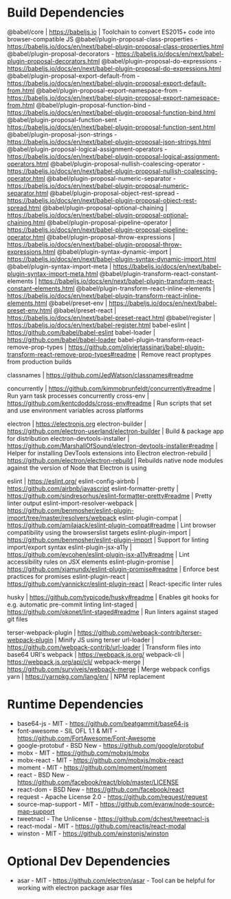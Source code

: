 # Build Dependencies

@babel/core | https://babeljs.io | Toolchain to convert ES2015+ code into browser-compatible JS 
@babel/plugin-proposal-class-properties - https://babeljs.io/docs/en/next/babel-plugin-proposal-class-properties.html
@babel/plugin-proposal-decorators - https://babeljs.io/docs/en/next/babel-plugin-proposal-decorators.html
@babel/plugin-proposal-do-expressions - https://babeljs.io/docs/en/next/babel-plugin-proposal-do-expressions.html
@babel/plugin-proposal-export-default-from - https://babeljs.io/docs/en/next/babel-plugin-proposal-export-default-from.html
@babel/plugin-proposal-export-namespace-from - https://babeljs.io/docs/en/next/babel-plugin-proposal-export-namespace-from.html
@babel/plugin-proposal-function-bind - https://babeljs.io/docs/en/next/babel-plugin-proposal-function-bind.html
@babel/plugin-proposal-function-sent - https://babeljs.io/docs/en/next/babel-plugin-proposal-function-sent.html
@babel/plugin-proposal-json-strings - https://babeljs.io/docs/en/next/babel-plugin-proposal-json-strings.html
@babel/plugin-proposal-logical-assignment-operators - https://babeljs.io/docs/en/next/babel-plugin-proposal-logical-assignment-operators.html
@babel/plugin-proposal-nullish-coalescing-operator - https://babeljs.io/docs/en/next/babel-plugin-proposal-nullish-coalescing-operator.html
@babel/plugin-proposal-numeric-separator - https://babeljs.io/docs/en/next/babel-plugin-proposal-numeric-separator.html
@babel/plugin-proposal-object-rest-spread - https://babeljs.io/docs/en/next/babel-plugin-proposal-object-rest-spread.html
@babel/plugin-proposal-optional-chaining | https://babeljs.io/docs/en/next/babel-plugin-proposal-optional-chaining.html
@babel/plugin-proposal-pipeline-operator | https://babeljs.io/docs/en/next/babel-plugin-proposal-pipeline-operator.html
@babel/plugin-proposal-throw-expressions | https://babeljs.io/docs/en/next/babel-plugin-proposal-throw-expressions.html
@babel/plugin-syntax-dynamic-import | https://babeljs.io/docs/en/next/babel-plugin-syntax-dynamic-import.html
@babel/plugin-syntax-import-meta | https://babeljs.io/docs/en/next/babel-plugin-syntax-import-meta.html
@babel/plugin-transform-react-constant-elements | https://babeljs.io/docs/en/next/babel-plugin-transform-react-constant-elements.html
@babel/plugin-transform-react-inline-elements | https://babeljs.io/docs/en/next/babel-plugin-transform-react-inline-elements.html
@babel/preset-env | https://babeljs.io/docs/en/next/babel-preset-env.html
@babel/preset-react | https://babeljs.io/docs/en/next/babel-preset-react.html
@babel/register | https://babeljs.io/docs/en/next/babel-register.html
babel-eslint | https://github.com/babel/babel-eslint
babel-loader | https://github.com/babel/babel-loader
babel-plugin-transform-react-remove-prop-types | https://github.com/oliviertassinari/babel-plugin-transform-react-remove-prop-types#readme | Remove react proptypes from production builds

classnames | https://github.com/JedWatson/classnames#readme

concurrently | https://github.com/kimmobrunfeldt/concurrently#readme | Run yarn task processes concurrently
cross-env | https://github.com/kentcdodds/cross-env#readme | Run scripts that set and use environment variables across platforms

electron | https://electronjs.org
electron-builder | https://github.com/electron-userland/electron-builder | Build & package app for distribution
electron-devtools-installer | https://github.com/MarshallOfSound/electron-devtools-installer#readme | Helper for installing DevTools extensions into Electron
electron-rebuild | https://github.com/electron/electron-rebuild | Rebuilds native node modules against the version of Node that Electron is using

eslint | https://eslint.org/
eslint-config-airbnb | https://github.com/airbnb/javascript
eslint-formatter-pretty | https://github.com/sindresorhus/eslint-formatter-pretty#readme | Pretty linter output
eslint-import-resolver-webpack | https://github.com/benmosher/eslint-plugin-import/tree/master/resolvers/webpack
eslint-plugin-compat | https://github.com/amilajack/eslint-plugin-compat#readme | Lint browser compatibility using the browserslist targets
eslint-plugin-import | https://github.com/benmosher/eslint-plugin-import | Support for linting import/export syntax
eslint-plugin-jsx-a11y | https://github.com/evcohen/eslint-plugin-jsx-a11y#readme | Lint accessibility rules on JSX elements
eslint-plugin-promise | https://github.com/xjamundx/eslint-plugin-promise#readme | Enforce best practices for promises
eslint-plugin-react | https://github.com/yannickcr/eslint-plugin-react | React-specific linter rules

husky | https://github.com/typicode/husky#readme | Enables git hooks for e.g. automatic pre-commit linting
lint-staged | https://github.com/okonet/lint-staged#readme | Run linters against staged git files

terser-webpack-plugin | https://github.com/webpack-contrib/terser-webpack-plugin | Minify JS using terser
url-loader | https://github.com/webpack-contrib/url-loader | Transform files into base64 URI's
webpack | https://webpack.js.org/
webpack-cli | https://webpack.js.org/api/cli/
webpack-merge | https://github.com/survivejs/webpack-merge | Merge webpack configs
yarn | https://yarnpkg.com/lang/en/ | NPM replacement

# Runtime Dependencies

* base64-js - MIT - https://github.com/beatgammit/base64-js
* font-awesome - SIL OFL 1.1 & MIT - https://github.com/FortAwesome/Font-Awesome
* google-protobuf - BSD New - https://github.com/google/protobuf
* mobx - MIT - https://github.com/mobxjs/mobx
* mobx-react - MIT - https://github.com/mobxjs/mobx-react
* moment - MIT - https://github.com/moment/moment
* react - BSD New - https://github.com/facebook/react/blob/master/LICENSE
* react-dom - BSD New - https://github.com/facebook/react
* request - Apache License 2.0 - https://github.com/request/request
* source-map-support - MIT - https://github.com/evanw/node-source-map-support
* tweetnacl - The Unlicense - https://github.com/dchest/tweetnacl-js
* react-modal - MIT - https://github.com/reactjs/react-modal
* winston - MIT - https://github.com/winstonjs/winston


# Optional Dev Dependencies

* asar - MIT - https://github.com/electron/asar - Tool can be helpful for working with electron package asar files
